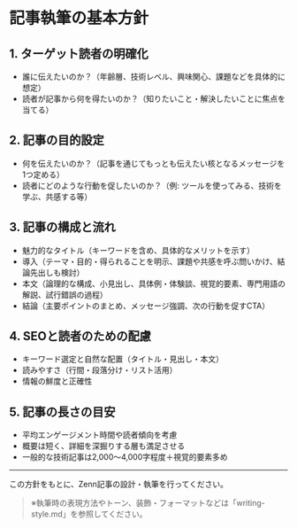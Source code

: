 # 記事執筆の基本方針

## 1. ターゲット読者の明確化

- 誰に伝えたいのか？（年齢層、技術レベル、興味関心、課題などを具体的に想定）
- 読者が記事から何を得たいのか？（知りたいこと・解決したいことに焦点を当てる）

## 2. 記事の目的設定

- 何を伝えたいのか？（記事を通じてもっとも伝えたい核となるメッセージを1つ定める）
- 読者にどのような行動を促したいのか？（例: ツールを使ってみる、技術を学ぶ、共感する等）

## 3. 記事の構成と流れ

- 魅力的なタイトル（キーワードを含め、具体的なメリットを示す）
- 導入（テーマ・目的・得られることを明示、課題や共感を呼ぶ問いかけ、結論先出しも検討）
- 本文（論理的な構成、小見出し、具体例・体験談、視覚的要素、専門用語の解説、試行錯誤の過程）
- 結論（主要ポイントのまとめ、メッセージ強調、次の行動を促すCTA）

## 4. SEOと読者のための配慮

- キーワード選定と自然な配置（タイトル・見出し・本文）
- 読みやすさ（行間・段落分け・リスト活用）
- 情報の鮮度と正確性

## 5. 記事の長さの目安

- 平均エンゲージメント時間や読者傾向を考慮
- 概要は短く、詳細を深掘りする層も満足させる
- 一般的な技術記事は2,000〜4,000字程度＋視覚的要素多め

---

この方針をもとに、Zenn記事の設計・執筆を行ってください。

> ※執筆時の表現方法やトーン、装飾・フォーマットなどは「writing-style.md」を参照してください。
